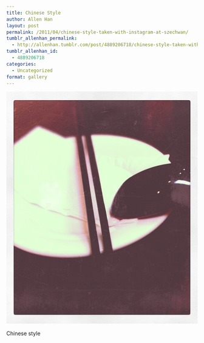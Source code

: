 ```yaml
---
title: Chinese Style
author: Allen Han
layout: post
permalink: /2011/04/chinese-style-taken-with-instagram-at-szechwan/
tumblr_allenhan_permalink:
  - http://allenhan.tumblr.com/post/4889206718/chinese-style-taken-with-instagram-at-szechwan
tumblr_allenhan_id:
  - 4889206718
categories:
  - Uncategorized
format: gallery
---
```

[<img class="alignnone size-full wp-image-517" alt="tumblr_lk57aqjZf91qzkacto1_" src="/images/uploads/2013/03/tumblr_lk57aqjZf91qzkacto1_.jpg" width="612" height="612" />][1]

Chinese style

 [1]: /images/uploads/2013/03/tumblr_lk57aqjZf91qzkacto1_.jpg

